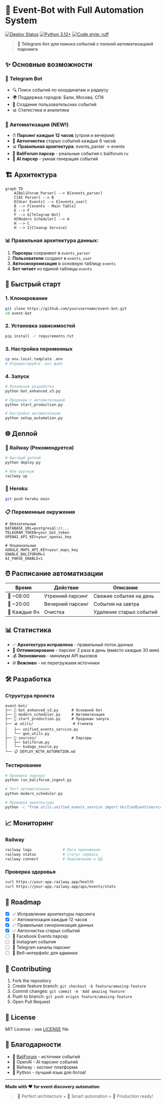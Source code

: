 # 🤖 Event-Bot with Full Automation System

[![Deploy Status](https://github.com/yourusername/event-bot/workflows/🚀%20Deploy%20Event-Bot%20with%20Automation/badge.svg)](https://github.com/yourusername/event-bot/actions)
[![Python 3.12+](https://img.shields.io/badge/python-3.12+-blue.svg)](https://www.python.org/downloads/)
[![Code style: ruff](https://img.shields.io/badge/code%20style-ruff-000000.svg)](https://github.com/astral-sh/ruff)

> 🎯 **Telegram бот для поиска событий с полной автоматизацией парсинга**

## ✨ Основные возможности

### 🤖 **Telegram Bot**
- 🔍 Поиск событий по координатам и радиусу
- 🌍 Поддержка городов: Бали, Москва, СПб
- 👥 Создание пользовательских событий
- 📊 Статистика и аналитика

### 🚀 **Автоматизация (NEW!)**
- ⏰ **Парсинг каждые 12 часов** (утром и вечером)
- 🧹 **Автоочистка** старых событий каждые 6 часов
- 📊 **Правильная архитектура**: events_parser → events
- 🌴 **BaliForum парсер** - реальные события с baliforum.ru
- 🤖 **AI парсер** - умная генерация событий

## 🏗️ Архитектура

```mermaid
graph TD
    A[BaliForum Parser] --> B[events_parser]
    C[AI Parser] --> B
    D[User Events] --> E[events_user]
    B --> F[events - Main Table]
    E --> F
    F --> G[Telegram Bot]
    H[Modern Scheduler] --> A
    H --> C
    H --> I[Cleanup Service]
```

### 📊 **Правильная архитектура данных:**
1. **Парсеры** сохраняют в `events_parser`
2. **Пользователи** создают в `events_user`
3. **Автосинхронизация** в основную таблицу `events`
4. **Бот читает** из единой таблицы `events`

## 🚀 Быстрый старт

### 1. Клонирование
```bash
git clone https://github.com/yourusername/event-bot.git
cd event-bot
```

### 2. Установка зависимостей
```bash
pip install -r requirements.txt
```

### 3. Настройка переменных
```bash
cp env.local.template .env
# Отредактируйте .env файл
```

### 4. Запуск
```bash
# Локальная разработка
python bot_enhanced_v3.py

# Продакшн с автоматизацией
python start_production.py

# Настройка автоматизации
python setup_automation.py
```

## 🌐 Деплой

### 🚂 Railway (Рекомендуется)
```bash
# Быстрый деплой
python deploy.py

# Или вручную
railway up
```

### 🔧 Heroku
```bash
git push heroku main
```

### 📋 Переменные окружения
```env
# Обязательные
DATABASE_URL=postgresql://...
TELEGRAM_TOKEN=your_bot_token
OPENAI_API_KEY=your_openai_key

# Опциональные
GOOGLE_MAPS_API_KEY=your_maps_key
ENABLE_BALIFORUM=1
AI_PARSE_ENABLE=1
```

## ⏰ Расписание автоматизации

| Время | Действие | Описание |
|-------|----------|----------|
| 🌅 ~08:00 | Утренний парсинг | Свежие события на день |
| 🌙 ~20:00 | Вечерний парсинг | События на завтра |
| 🧹 Каждые 6ч | Очистка | Удаление старых событий |

## 📊 Статистика

- ✅ **Архитектура исправлена** - правильный поток данных
- 🎯 **Оптимизировано** - парсинг 2 раза в день (вместо каждые 30 мин)
- 💰 **Экономично** - минимум API вызовов
- 🌐 **Вежливо** - не перегружаем источники

## 🛠️ Разработка

### Структура проекта
```
event-bot/
├── 🤖 bot_enhanced_v3.py      # Основной бот
├── 🚀 modern_scheduler.py     # Автоматизация
├── 🎯 start_production.py     # Продакшн запуск
├── 📊 utils/                  # Утилиты
│   ├── unified_events_service.py
│   └── geo_utils.py
├── 🌴 sources/                # Парсеры
│   ├── baliforum.py
│   └── kudago_source.py
└── 📋 DEPLOY_WITH_AUTOMATION.md
```

### Тестирование
```bash
# Проверка парсера
python run_baliforum_ingest.py

# Тест автоматизации
python modern_scheduler.py

# Проверка архитектуры
python -c "from utils.unified_events_service import UnifiedEventsService; print('✅ OK')"
```

## 📈 Мониторинг

### Railway
```bash
railway logs              # Логи приложения
railway status            # Статус сервиса
railway connect           # Подключение к БД
```

### Проверка здоровья
```bash
curl https://your-app.railway.app/health
curl https://your-app.railway.app/api/events/stats
```

## 🎯 Roadmap

- [x] ✅ Исправление архитектуры парсинга
- [x] ✅ Автоматизация каждые 12 часов
- [x] ✅ Правильная синхронизация данных
- [x] ✅ Автоочистка старых событий
- [ ] 🔄 Facebook Events парсер
- [ ] 🔄 Instagram события
- [ ] 🔄 Telegram каналы парсинг
- [ ] 🔄 Веб-интерфейс для админки

## 🤝 Contributing

1. Fork the repository
2. Create feature branch: `git checkout -b feature/amazing-feature`
3. Commit changes: `git commit -m 'Add amazing feature'`
4. Push to branch: `git push origin feature/amazing-feature`
5. Open Pull Request

## 📝 License

MIT License - see [LICENSE](LICENSE) file

## 🙏 Благодарности

- 🌴 [BaliForum](https://baliforum.ru) - источник событий
- 🤖 OpenAI - AI парсинг событий
- 🚂 Railway - хостинг платформа
- 🐍 Python - лучший язык для ботов!

---

**Made with ❤️ for event discovery automation**

> 🎯 Perfect architecture + 🚀 Smart automation = 💎 Production ready!
